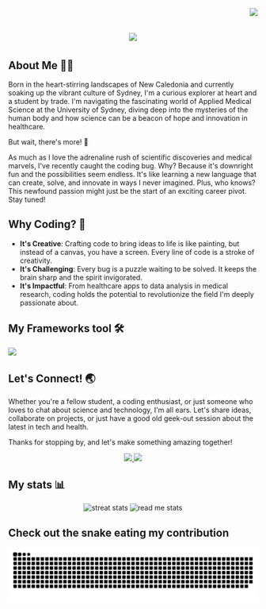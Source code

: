 <img align="right" src="https://visitor-badge.laobi.icu/badge?page_id=Skoldz.Skoldz" /> 

<h1 align="center">
  <a href="https://git.io/typing-svg">
    <img src="https://readme-typing-svg.herokuapp.com/?font=Righteous&size=35&center=true&vCenter=true&width=500&height=70&duration=4000&lines=Hey+There+I'm+@Skoldz!+👋;" />
  </a>
</h1>

## About Me 👨‍🎓

Born in the heart-stirring landscapes of New Caledonia and currently soaking up the vibrant culture of Sydney, I'm a curious explorer at heart and a student by trade. I'm navigating the fascinating world of Applied Medical Science at the University of Sydney, diving deep into the mysteries of the human body and how science can be a beacon of hope and innovation in healthcare.

But wait, there's more! 🚀

As much as I love the adrenaline rush of scientific discoveries and medical marvels, I've recently caught the coding bug. Why? Because it's downright fun and the possibilities seem endless. It's like learning a new language that can create, solve, and innovate in ways I never imagined. Plus, who knows? This newfound passion might just be the start of an exciting career pivot. Stay tuned!

## Why Coding? 🤔

- **It's Creative**: Crafting code to bring ideas to life is like painting, but instead of a canvas, you have a screen. Every line of code is a stroke of creativity.
- **It's Challenging**: Every bug is a puzzle waiting to be solved. It keeps the brain sharp and the spirit invigorated.
- **It's Impactful**: From healthcare apps to data analysis in medical research, coding holds the potential to revolutionize the field I'm deeply passionate about.

## My Frameworks tool  🛠️
<div align="center>
  <a href="https://skillicons.dev">
  <img src="https://skillicons.dev/icons?i=html,css,javascript,react,r,c,github,"/>
</div>

## Let's Connect! 🌏

Whether you're a fellow student, a coding enthusiast, or just someone who loves to chat about science and technology, I'm all ears. Let's share ideas, collaborate on projects, or just have a good old geek-out session about the latest in tech and health.

Thanks for stopping by, and let's make something amazing together!

<div align="center">
<a href="mailto:namchangyang@gmail.com">
  <img src="https://img.shields.io/badge/Gmail-333333?style=for-the-badge&logo=gmail&logoColor=red" target="_blank" />
</a>
<a href="www.linkedin.com/in/david-yang-bb4264181">
  <img src="https://img.shields.io/badge/LinkedIn-0077b5?style=for-the-badge&logo=linkedin&logoColor=white" target="_blank" />
</a>
</div>

## My stats 📊

<div align="center">
  <img width=390 src="https://streak-stats.demolab.com/?user=Skoldz&count_private=true&theme=react&border_radius=10" alt="streat stats"/>
  <img width=390 src="https://github-readme-stats.vercel.app/api?username=Skoldz&count_private=true&show_icons=true&theme=react&rank_icon=github&border_radius=10" alt="read me stats" />
   
</div>

## Check out the snake eating my contribution 

<img alt="snake eating my contribution" src="https://raw.githubusercontent.com/Skoldz/Skoldz/output/github-contribution-grid-snake.svg" />


